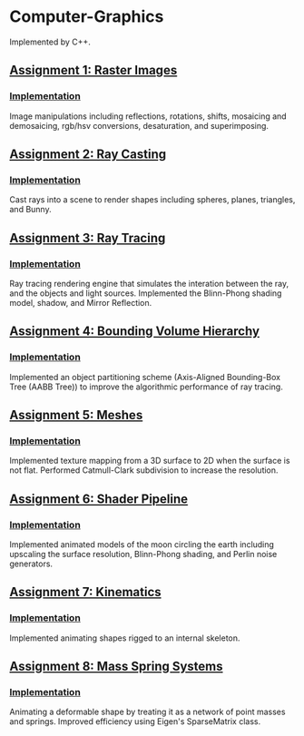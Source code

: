 # Computer-Graphics
Implemented by C++.

## [Assignment 1: Raster Images](https://github.com/alecjacobson/computer-graphics-raster-images) 
### [Implementation](https://github.com/Zoe0123/computer-graphics-raster-images) 
Image manipulations including reflections, rotations, shifts, mosaicing and demosaicing, rgb/hsv conversions, desaturation, and superimposing. 

## [Assignment 2: Ray Casting](https://github.com/alecjacobson/computer-graphics-ray-casting) 
### [Implementation](https://github.com/Zoe0123/computer-graphics-ray-casting) 
Cast rays into a scene to render shapes including spheres, planes, triangles, and Bunny.

## [Assignment 3: Ray Tracing](https://github.com/alecjacobson/computer-graphics-ray-tracing) 
### [Implementation](https://github.com/Zoe0123/computer-graphics-ray-tracing) 
Ray tracing rendering engine that simulates the interation between the ray, and the objects and light sources. Implemented the Blinn-Phong shading model, shadow, and Mirror Reflection.

## [Assignment 4: Bounding Volume Hierarchy](https://github.com/alecjacobson/computer-graphics-bounding-volume-hierarchy)
### [Implementation](https://github.com/Zoe0123/computer-graphics-bounding-volume-hierarchy)
Implemented an object partitioning scheme (Axis-Aligned Bounding-Box Tree (AABB Tree)) to improve the algorithmic performance of ray tracing.

## [Assignment 5: Meshes](https://github.com/alecjacobson/computer-graphics-meshes) 
### [Implementation](https://github.com/Zoe0123/Meshes)
Implemented texture mapping from a 3D surface to 2D when the surface is not flat. Performed Catmull-Clark subdivision to increase the resolution.

## [Assignment 6: Shader Pipeline](https://github.com/alecjacobson/computer-graphics-shader-pipeline)
### [Implementation](https://github.com/Zoe0123/Shader-Pipeline)
Implemented animated models of the moon circling the earth including upscaling the surface resolution, Blinn-Phong shading, and Perlin noise generators.

## [Assignment 7: Kinematics](https://github.com/alecjacobson/computer-graphics-kinematics)
### [Implementation](https://github.com/Zoe0123/Kinematics)
Implemented animating shapes rigged to an internal skeleton.

## [Assignment 8: Mass Spring Systems](https://github.com/alecjacobson/computer-graphics-mass-spring-systems)
### [Implementation](https://github.com/Zoe0123/Mass-Spring-Systems)
Animating a deformable shape by treating it as a network of point masses and springs. Improved efficiency using Eigen's SparseMatrix class.
